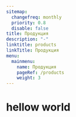 ```yaml
---
sitemap:
  changefreq: monthly
  priority: 0.8
  disable: false
title: Продукция
description: "-"
linktitle: products
linkTitle: Продукция
menu:
  mainmenu:
    name: Продукция
    pageRef: /products
    weight: 3
---
```


# hellow world
